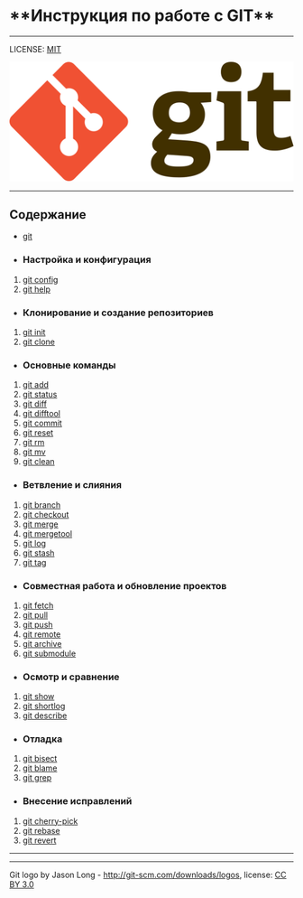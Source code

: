 # \*\*Инструкция по работе с GIT\*\*

---

LICENSE: [MIT](./license.md)

![](./assets/Git-logo.png)

---

## Содержание

+ [git](./git.md)

+ ### Настройка и конфигурация

1. [git config](./config.md)
1. [git help](./help.md)

+ ### Клонирование и создание репозиториев

1. [git init](./init.md)
2. [git clone](./clone.md)

+ ### Основные команды

1. [git add](./add.md)
2. [git status](./status.md)
3. [git diff](./diff.md)
4. [git difftool](./difftool)
5. [git commit](./commit.md)
6. [git reset](./reset.md)
7. [git rm](./rm.md)
8. [git mv](./mv.md)
9. [git clean](./clean.md)

+ ### Ветвление и слияния

1. [git branch](./branch.md)
2. [git checkout](./checkout.md)
3. [git merge](./merge.md)
4. [git mergetool](./mergetool.md)
5. [git log](./log.md)
6. [git stash](./stash.md)
7. [git tag](./tag.md)

+ ### Совместная работа и обновление проектов

1. [git fetch](./fetch.md)
2. [git pull](./pull.md)
3. [git push](./push.md)
4. [git remote](./remote.md)
5. [git archive](./archive.md)
6. [git submodule](./submodule.md)

+ ### Осмотр и сравнение

1. [git show](./show.md)
2. [git shortlog](./shortlog.md)
3. [git describe](./describe.md)

+ ### Отладка

1. [git bisect](./bisect.md)
2. [git blame](./blame.md)
3. [git grep](./grep.md)

+ ### Внесение исправлений

1. [git cherry-pick](./cherry-pick.md)
2. [git rebase](./rebase.md)
3. [git revert](./revert.md)

---
---

Git logo by Jason Long - http://git-scm.com/downloads/logos, license: [CC BY 3.0](https://creativecommons.org/licenses/by/3.0)